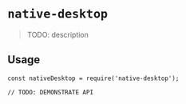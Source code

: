 # `native-desktop`

> TODO: description

## Usage

```
const nativeDesktop = require('native-desktop');

// TODO: DEMONSTRATE API
```
